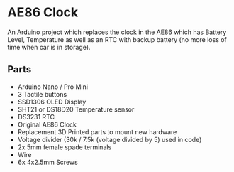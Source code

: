 # AE86 Clock

An Arduino project which replaces the clock in the AE86 which has Battery Level, Temperature as well as an RTC with backup battery (no more loss of time when car is in storage).

## Parts

* Arduino Nano / Pro Mini
* 3 Tactile buttons
* SSD1306 OLED Display
* SHT21 or DS18D20 Temperature sensor
* DS3231 RTC
* Original AE86 Clock
* Replacement 3D Printed parts to mount new hardware
* Voltage divider (30k / 7.5k (voltage divided by 5) used in code)
* 2x 5mm female spade terminals
* Wire
* 6x 4x2.5mm Screws

